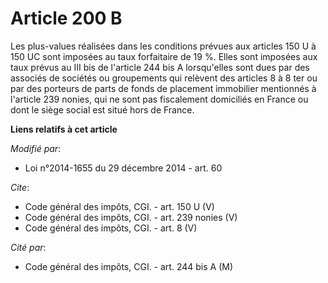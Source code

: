 # Article 200 B

Les plus-values réalisées dans les conditions prévues aux articles 150 U à 150 UC sont imposées au taux forfaitaire de 19 %.
Elles sont imposées aux taux prévus au III bis de l'article 244 bis A lorsqu'elles sont dues par des associés de sociétés ou
groupements qui relèvent des articles 8 à 8 ter ou par des porteurs de parts de fonds de placement immobilier mentionnés à
l'article 239 nonies, qui ne sont pas fiscalement domiciliés en France ou dont le siège social est situé hors de France.

**Liens relatifs à cet article**

_Modifié par_:

  - Loi n°2014-1655 du 29 décembre 2014 - art. 60

_Cite_:

  - Code général des impôts, CGI. - art. 150 U (V)
  - Code général des impôts, CGI. - art. 239 nonies (V)
  - Code général des impôts, CGI. - art. 8 (V)

_Cité par_:

  - Code général des impôts, CGI. - art. 244 bis A (M)
